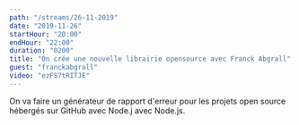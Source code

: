 ```yaml
---
path: "/streams/26-11-2019"
date: "2019-11-26"
startHour: "20:00"
endHour: "22:00"
duration: "0200"
title: "On crée une nouvelle librairie opensource avec Franck Abgrall"
guest: "franckabgrall"
video: "ezFS7tRITJE"
---
```


On va faire un générateur de rapport d'erreur pour les projets open source hébergés sur GitHub avec Node.j avec Node.js.
